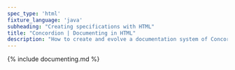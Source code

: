 ```yaml
---
spec_type: 'html'
fixture_language: 'java'
subheading: "Creating specifications with HTML"
title: "Concordion | Documenting in HTML"
description: "How to create and evolve a documentation system of Concordion specifications using HTML. After collaboratively discussing the examples, this next step is to document the specification with examples."
---
```


{% include documenting.md %}
